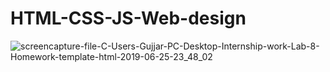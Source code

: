 # HTML-CSS-JS-Web-design
![screencapture-file-C-Users-Gujjar-PC-Desktop-Internship-work-Lab-8-Homework-template-html-2019-06-25-23_48_02](https://user-images.githubusercontent.com/49721752/60125201-be05e980-97a4-11e9-998a-80aa7a976322.png)
